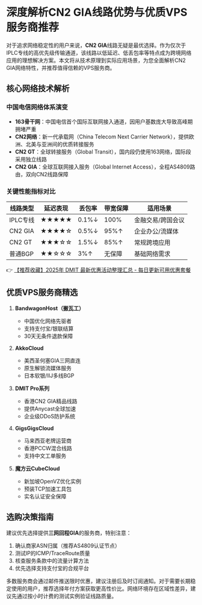 # 深度解析CN2 GIA线路优势与优质VPS服务商推荐

对于追求网络稳定性的用户来说，**CN2 GIA**线路无疑是最优选择。作为仅次于IPLC专线的高优先级传输通道，该线路以低延迟、低丢包率等特点成为跨境网络应用的理想解决方案。本文将从技术原理到实际应用场景，为您全面解析CN2 GIA网络特性，并推荐值得信赖的VPS服务商。

## 核心网络技术解析
### 中国电信网络体系演变
- **163骨干网**：中国电信首个国际互联网接入通道，因用户基数庞大导致高峰期拥堵严重
- **CN2网络**：新一代承载网（China Telecom Next Carrier Network），提供欧洲、北美与亚洲间的优质转接服务
- **CN2 GT**：全球转接服务（Global Transit），国内段仍使用163网络，国际段采用独立线路
- **CN2 GIA**：全球互联网接入服务（Global Internet Access），全程AS4809路由，双向CN2线路保障

### 关键性能指标对比
| 线路类型   | 延迟表现 | 丢包率 | 带宽保障 | 适用场景         |
|------------|----------|--------|----------|------------------|
| IPLC专线   | ★★★★★    | 0.1%↓  | 100%     | 金融交易/跨国会议|
| CN2 GIA    | ★★★★☆    | 0.5%↓  | 95%↑     | 企业办公/流媒体  |
| CN2 GT     | ★★★☆☆    | 1.5%↓  | 85%↑     | 常规跨境应用     |
| 普通BGP    | ★★☆☆☆    | 3%↑    | 无保障   | 基础网络需求     |

👉 [【推荐收藏】2025年 DMIT 最新优惠活动整理汇总 - 每日更新可用优惠套餐](https://bit.ly/dmit_coupon)

## 优质VPS服务商精选
1. **BandwagonHost（搬瓦工）**
   - 中国优化网络先驱者
   - 支持支付宝/银联结算
   - 30天无条件退款保障

2. **AkkoCloud**
   - 美西圣何塞GIA三网直连
   - 原生解锁流媒体服务
   - 日本软银/IIJ多线BGP

3. **DMIT Pro系列**
   - 香港CN2 GIA精品线路
   - 提供Anycast全球加速
   - 企业级DDoS防护系统

4. **GigsGigsCloud**
   - 马来西亚老牌运营商
   - 香港PCCW混合线路
   - 支持中文工单服务

5. **魔方云CubeCloud**
   - 新加坡OpenVZ优化实例
   - 预装TCP加速工具包
   - 实名认证安全保障

## 选购决策指南
建议优先选择提供**三网回程GIA**的服务商，特别注意：
1. 确认商家ASN归属（推荐AS4809认证节点）
2. 测试IP的ICMP/TraceRoute质量
3. 核查服务条款中的流量计算方法
4. 优先选择支持支付宝的合规平台

多数服务商会通过邮件推送限时优惠，建议注册后及时订阅通知。对于需要长期稳定使用的用户，推荐选择年付方案获取更高性价比。网络环境存在区域性差异，建议先通过按小时计费的测试实例验证线路质量。